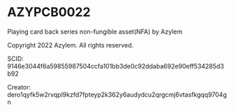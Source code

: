 # AZYPCB0022
Playing card back series non-fungible asset(NFA) by Azylem

Copyright 2022 Azylem. All rights reserved.

SCID: 9146e3044f6a59855987504ccfa101bb3de0c92ddaba692e90eff534285d3b92

Creator: dero1qyfk5w2rvqpl9kzfd7fpteyp2k362y6audydcu2qrgcmj6vtasfkgqq9704gn
